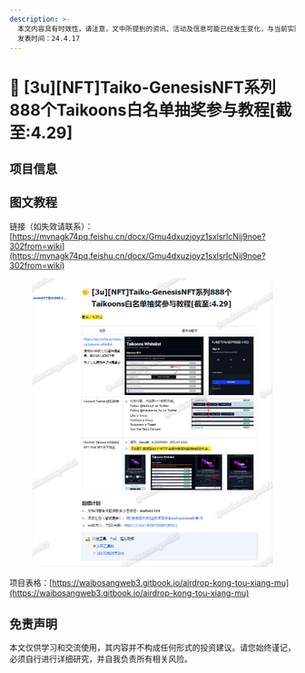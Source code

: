 ```yaml
---
description: >-
  本文内容具有时效性，请注意，文中所提到的资讯、活动及信息可能已经发生变化，与当前实际情况有所不同。我们建议您在做出任何决策之前，始终进行自主研究和验证。
  发表时间：24.4.17
---
```


# 🥎 \[3u]\[NFT]Taiko-GenesisNFT系列888个Taikoons白名单抽奖参与教程\[截至:4.29]

## **项目信息**



## 图文教程

链接（如失效请联系）：[https://mvnagk74pq.feishu.cn/docx/Gmu4dxuzjoyz1sxlsrIcNij9noe?302from=wiki](https://mvnagk74pq.feishu.cn/docx/Gmu4dxuzjoyz1sxlsrIcNij9noe?302from=wiki)

<figure><img src="../../.gitbook/assets/image (6).png" alt=""><figcaption></figcaption></figure>

项目表格：[https://waibosangweb3.gitbook.io/airdrop-kong-tou-xiang-mu](https://waibosangweb3.gitbook.io/airdrop-kong-tou-xiang-mu)

## 免责声明 <a href="#mian-ze-sheng-ming" id="mian-ze-sheng-ming"></a>

本文仅供学习和交流使用，其内容并不构成任何形式的投资建议。请您始终谨记，必须自行进行详细研究，并自我负责所有相关风险。
